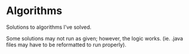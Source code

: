 # Algorithms

Solutions to algorithms I've solved.

Some solutions may not run as given; however, the logic works. (ie. .java files may have to be reformatted to run properly).
